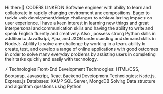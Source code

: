 Hi there 👋 CODERS
LINKEDIN
Software engineer with ability to learn and collaborate in rapidly changing environment and compositions. Eager to tackle web development/design challenges to achieve lasting impacts on user experience. I have a keen interest in learning new things and great interpersonal and communication skills and having the ability to write and speak English fluently and creatively.
Also , possess strong Python skills in addition to JavaScript, Ajax, and JSON understanding and demand skills in NodeJs. Ablility to solve any challenge by working in a team. ability to create, test, and develop a range of online applications with good outcomes in order to solve many everyday problems by assisting users in completing their tasks quickly and easily with technology.

⚡ Technologies
Front-End Development Technologies: HTML/CSS, Bootstrap, Javascript, React
Backend Development Technologies: Node.js, Express.js
Databases: XAMP SQL Server, MongoDB
Solving Data structure and algorithm questions using Python
